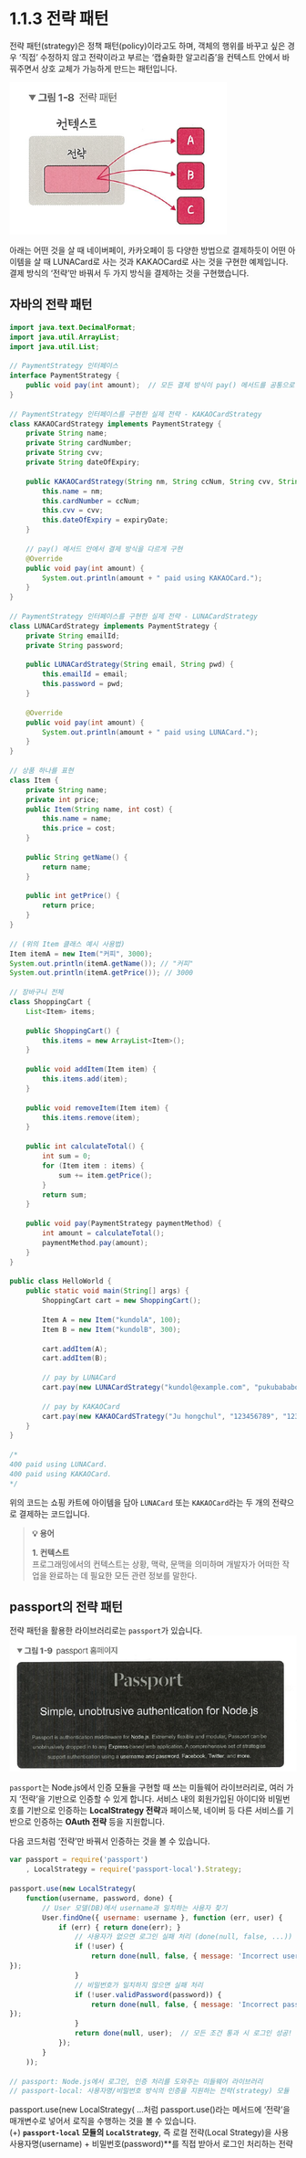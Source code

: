 # 1.1.3 전략 패턴
전략 패턴(strategy)은 정책 패턴(policy)이라고도 하며, 객체의 행위를 바꾸고 싶은 경우 ‘직접’ 수정하지 않고 전략이라고 부르는 ‘캡슐화한 알고리즘’을 컨텍스트 안에서 바꿔주면서 상호 교체가 가능하게 만드는 패턴입니다. 

![그림1-8](./images/그림1-8.png)

아래는 어떤 것을 살 때 네이버페이, 카카오페이 등 다양한 방법으로 결제하듯이 어떤 아이템을 살 때 LUNACard로 사는 것과 KAKAOCard로 사는 것을 구현한 예제입니다. 결제 방식의 ‘전략’만 바꿔서 두 가지 방식을 결제하는 것을 구현했습니다. 

## 자바의 전략 패턴
```java
import java.text.DecimalFormat;
import java.util.ArrayList;
import java.util.List;

// PaymentStrategy 인터페이스
interface PaymentStrategy {
	public void pay(int amount);  // 모든 결제 방식이 pay() 메서드를 공통으로 가져야 한다고 강제
}

// PaymentStrategy 인터페이스를 구현한 실제 전략 - KAKAOCardStrategy
class KAKAOCardStrategy implements PaymentStrategy {
	private String name;
	private String cardNumber;
	private String cvv;
	private String dateOfExpiry;
	
	public KAKAOCardStrategy(String nm, String ccNum, String cvv, String expiryDate) {
		this.name = nm;
		this.cardNumber = ccNum;
		this.cvv = cvv;
		this.dateOfExpiry = expiryDate;
	}
	
	// pay() 메서드 안에서 결제 방식을 다르게 구현 
	@Override
	public void pay(int amount) {  
		System.out.println(amount + " paid using KAKAOCard.");
	}
}

// PaymentStrategy 인터페이스를 구현한 실제 전략 - LUNACardStrategy 
class LUNACardStrategy implements PaymentStrategy {
	private String emailId;
	private String password;
	
	public LUNACardStrategy(String email, String pwd) {
		this.emailId = email;
		this.password = pwd;
	}
	
	@Override
	public void pay(int amount) {
		System.out.println(amount + " paid using LUNACard.");
	}
}

// 상품 하나를 표현 
class Item {
	private String name;
	private int price;
	public Item(String name, int cost) {
		this.name = name;
		this.price = cost;
	}
	
	public String getName() {
		return name;
	}
	
	public int getPrice() {
		return price;
	}
}

// (위의 Item 클래스 예시 사용법)
Item itemA = new Item("커피", 3000);
System.out.println(itemA.getName()); // "커피"
System.out.println(itemA.getPrice()); // 3000

// 장바구니 전체 
class ShoppingCart {
	List<Item> items;
	
	public ShoppingCart() {
		this.items = new ArrayList<Item>();
	}
	
	public void addItem(Item item) {
		this.items.add(item);
	}
	
	public void removeItem(Item item) {
		this.items.remove(item);
	}
	
	public int calculateTotal() {
		int sum = 0;
		for (Item item : items) {
			sum += item.getPrice();
		}
		return sum;
	}
	
	public void pay(PaymentStrategy paymentMethod) {
		int amount = calculateTotal();
		paymentMethod.pay(amount);
	}
}

public class HelloWorld {
	public static void main(String[] args) {
		ShoppingCart cart = new ShoppingCart();
		
		Item A = new Item("kundolA", 100);
		Item B = new Item("kundolB", 300);
		
		cart.addItem(A);
		cart.addItem(B);
		
		// pay by LUNACard
		cart.pay(new LUNACardStrategy("kundol@example.com", "pukubababo"));
		
		// pay by KAKAOCard
		cart.pay(new KAKAOCardSTrategy("Ju hongchul", "123456789", "123", "12/01"));
	}
}

/*
400 paid using LUNACard.
400 paid using KAKAOCard.
*/
```

위의 코드는 쇼핑 카트에 아이템을 담아 `LUNACard` 또는 `KAKAOCard`라는 두 개의 전략으로 결제하는 코드입니다.

> **💡 용어**
> 
> **1. 컨텍스트**  
프로그래밍에서의 컨텍스트는 상황, 맥락, 문맥을 의미하며 개발자가 어떠한 작업을 완료하는 데 필요한 모든 관련 정보를 말한다.


## passport의 전략 패턴  
전략 패턴을 활용한 라이브러리로는 `passport`가 있습니다.  
![그림1-9](./images/그림1-9.png)

`passport`는 Node.js에서 인증 모듈을 구현할 때 쓰는 미들웨어 라이브러리로, 여러 가지 ‘전략’을 기반으로 인증할 수 있게 합니다. 서비스 내의 회원가입된 아이디와 비밀번호를 기반으로 인증하는 **LocalStrategy 전략**과 페이스북, 네이버 등 다른 서비스를 기반으로 인증하는 **OAuth 전략** 등을 지원합니다. 

다음 코드처럼 ‘전략’만 바꿔서 인증하는 것을 볼 수 있습니다. 

```jsx
var passport = require('passport')
	, LocalStrategy = require('passport-local').Strategy;

passport.use(new LocalStrategy(
	function(username, password, done) {
		// User 모델(DB)에서 username과 일치하는 사용자 찾기
		User.findOne({ username: username }, function (err, user) {
			if (err) { return done(err); }
				// 사용자가 없으면 로그인 실패 처리 (done(null, false, ...))
				if (!user) {
					return done(null, false, { message: 'Incorrect username.'
});
				}
				// 비밀번호가 일치하지 않으면 실패 처리 
				if (!user.validPassword(password)) {
					return done(null, false, { message: 'Incorrect password.'
});
				}
				return done(null, user);  // 모든 조건 통과 시 로그인 성공! 
			});
		}
	));
	
// passport: Node.js에서 로그인, 인증 처리를 도와주는 미들웨어 라이브러리
// passport-local: 사용자명/비밀번호 방식의 인증을 지원하는 전략(strategy) 모듈
```

passport.use(new LocalStrategy( …처럼 passport.use()라는 메서드에 ‘전략’을 매개변수로 넣어서 로직을 수행하는 것을 볼 수 있습니다.  
(+) **`passport-local` 모듈의 `LocalStrategy`**, 즉 로컬 전략(Local Strategy)을 사용  
사용자명(username) + 비밀번호(password)**를 직접 받아서 로그인 처리하는 전략